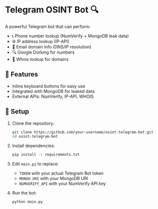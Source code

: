 
# Telegram OSINT Bot 🔍

A powerful Telegram bot that can perform:

- 📞 Phone number lookup (NumVerify + MongoDB leak data)
- 🌐 IP address lookup (IP-API)
- 📧 Email domain info (DNS/IP resolution)
- 🔍 Google Dorking for numbers
- 🧾 Whois lookup for domains

## 🧠 Features

- Inline keyboard buttons for easy use
- Integrated with MongoDB for leaked data
- External APIs: NumVerify, IP-API, WHOIS

## 🔧 Setup

1. Clone the repository:
   ```bash
   git clone https://github.com/your-username/osint-telegram-bot.git
   cd osint-telegram-bot
   ```

2. Install dependencies:
   ```bash
   pip install -r requirements.txt
   ```

3. Edit `main.py` to replace:
   - `TOKEN` with your actual Telegram Bot token
   - `MONGO_URI` with your MongoDB URI
   - `NUMVERIFY_API` with your NumVerify API key

4. Run the bot:
   ```bash
   python main.py
   ```
